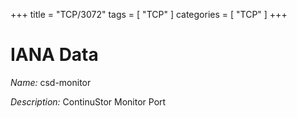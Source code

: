 +++
title = "TCP/3072"
tags = [ "TCP" ]
categories = [ "TCP" ]
+++

# IANA Data

_Name:_ csd-monitor

_Description:_ ContinuStor Monitor Port


